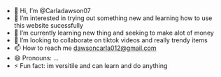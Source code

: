 - 👋 Hi, I’m @Carladawson07
- 👀 I’m interested in trying out something new and learning how to use this website sucessfully
- 🌱 I’m currently learning new thing and seeking to make alot of money
- 💞️ I’m looking to collaborate on tiktok videos and really trendy items
- 📫 How to reach me dawsoncarla012@gmail.com
- 😄 Pronouns: ...
- ⚡ Fun fact: im versitile and can learn and do anything 

<!---
Carladawson07/Carladawson07 is a ✨ special ✨ repository because its `README.md` (this file) appears on your GitHub profile.
You can click the Preview link to take a look at your changes.
--->
